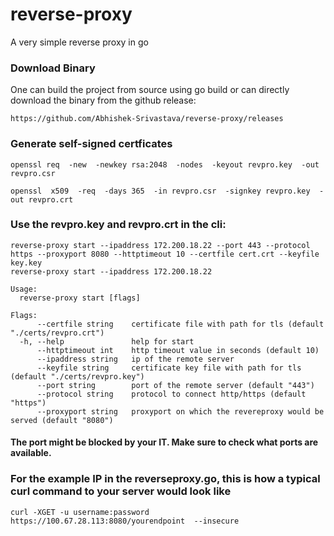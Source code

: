 # reverse-proxy
A very simple reverse proxy in go

### Download Binary
One can build the project from source using go build or can directly download the binary from the github release:
```
https://github.com/Abhishek-Srivastava/reverse-proxy/releases
```

### Generate self-signed certficates
```
openssl req  -new  -newkey rsa:2048  -nodes  -keyout revpro.key  -out revpro.csr

openssl  x509  -req  -days 365  -in revpro.csr  -signkey revpro.key  -out revpro.crt
```
### Use the revpro.key and revpro.crt in the cli:
```
reverse-proxy start --ipaddress 172.200.18.22 --port 443 --protocol https --proxyport 8080 --httptimeout 10 --certfile cert.crt --keyfile key.key
reverse-proxy start --ipaddress 172.200.18.22

Usage:
  reverse-proxy start [flags]

Flags:
      --certfile string    certificate file with path for tls (default "./certs/revpro.crt")
  -h, --help               help for start
      --httptimeout int    http timeout value in seconds (default 10)
      --ipaddress string   ip of the remote server
      --keyfile string     certificate key file with path for tls (default "./certs/revpro.key")
      --port string        port of the remote server (default "443")
      --protocol string    protocol to connect http/https (default "https")
      --proxyport string   proxyport on which the revereproxy would be served (default "8080")

```
#### The port might be blocked by your IT. Make sure to check what ports are available.

### For the example IP in the reverseproxy.go, this is how a typical curl command to your server would look like

```
curl -XGET -u username:password https://100.67.28.113:8080/yourendpoint  --insecure
```
